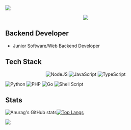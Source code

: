 <img src="https://capsule-render.vercel.app/api?type=soft&color=3DB7CC&height=200&section=header&text=Jinwook%20Lee&fontSize=50&fontColor=FFFFFF" />

<p align="center">
  <a href="https://github.com/jin-wk">
    <img src="https://hits.seeyoufarm.com/api/count/incr/badge.svg?url=https%3A%2F%2Fgithub.com%2Fjin-wk&count_bg=%2379C83D&title_bg=%23555555&icon=&icon_color=%23E7E7E7&title=hits&edge_flat=false"/>
  </a>
</p>

## Backend Developer
- Junior Software/Web Backend Developer

<p align="center">
  <h2>Tech Stack</h2>
</p>
<p align="center">
  <img alt="NodeJS" src="https://img.shields.io/badge/node.js%20-%2343853D.svg?&style=for-the-badge&logo=node.js&logoColor=white"/>
  <img alt="JavaScript" src="https://img.shields.io/badge/javascript%20-%23323330.svg?&style=for-the-badge&logo=javascript&logoColor=%23F7DF1E"/>
  <img alt="TypeScript" src="https://img.shields.io/badge/typescript%20-%23007ACC.svg?&style=for-the-badge&logo=typescript&logoColor=white"/>
</p>

<img alt="Python" src="https://img.shields.io/badge/python%20-%2314354C.svg?&style=for-the-badge&logo=python&logoColor=white"/>
<img alt="PHP" src="https://img.shields.io/badge/php-%23777BB4.svg?&style=for-the-badge&logo=php&logoColor=white"/>
<img alt="Go" src="https://img.shields.io/badge/go-%2300ADD8.svg?&style=for-the-badge&logo=go&logoColor=white"/>
<img alt="Shell Script" src="https://img.shields.io/badge/shell_script%20-%23121011.svg?&style=for-the-badge&logo=gnu-bash&logoColor=white"/>

## Stats
![Anurag's GitHub stats](https://github-readme-stats.vercel.app/api?username=jin-wk&show_icons=true&theme=dracula)[![Top Langs](https://github-readme-stats.vercel.app/api/top-langs/?username=jin-wk&layout=compact&theme=dracula)](https://github.com/anuraghazra/github-readme-stats)

<img src="https://capsule-render.vercel.app/api?type=soft&color=3DB7CC&height=200&section=footer" />

